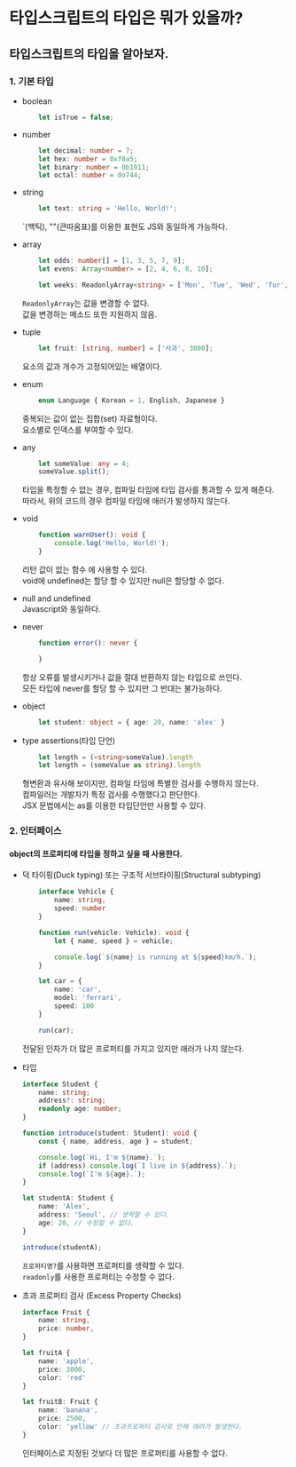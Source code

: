 타입스크립트의 타입은 뭐가 있을까?
===
타입스크립트의 타입을 알아보자.
---

### 1. 기본 타입
* boolean
    ```Typescript
        let isTrue = false;
    ```

* number
    ```Typescript
        let decimal: number = 7;
        let hex: number = 0xf0a5;
        let binary: number = 0b1011;
        let octal: number = 0o744;
    ```

* string
    ```Typescript
        let text: string = 'Hello, World!';
    ```
    `(백틱), ""(큰따옴표)를 이용한 표현도 JS와 동일하게 가능하다.

* array
    ```Typescript
        let odds: number[] = [1, 3, 5, 7, 9];
        let evens: Array<number> = [2, 4, 6, 8, 10];

        let weeks: ReadonlyArray<string> = ['Mon', 'Tue', 'Wed', 'Tur', "Fri', 'Sat', 'Sun'];
    ```
    `ReadonlyArray`는 값을 변경할 수 없다.<br /> 
    값을 변경하는 메소드 또한 지원하지 않음.<br /> 

* tuple
    ```Typescript
        let fruit: [string, number] = ['사과', 3000];
    ```
    요소의 값과 개수가 고정되어있는 배열이다.<br />

* enum
    ```Typescript
        enum Language { Korean = 1, English, Japanese }
    ```
    중복되는 값이 없는 집합(set) 자료형이다.<br />
    요소별로 인덱스를 부여할 수 있다.

* any
    ```Typescript
        let someValue: any = 4;
        someValue.split();
    ```
    타입을 특정할 수 없는 경우, 컴파일 타임에 타입 검사를 통과할 수 있게 해준다.<br />
    따라서, 위의 코드의 경우 컴파일 타임에 애러가 발생하지 않는다.<br />
* void
    ```Typescript
        function warnUser(): void {
            console.log('Hello, World!');        
        }
    ```
    리턴 값이 없는 함수 에 사용할 수 있다.<br />
    void에 undefined는 할당 할 수 있지만 null은 할당할 수 없다.<br />

* null and undefined<br />
    Javascript와 동일하다.

* never
    ```Typescript
        function error(): never {

        }
    ```
    항상 오류를 발생시키거나 값을 절대 반환하지 않는 타입으로 쓰인다.<br />
    모든 타입에 never를 할당 할 수 있지만 그 반대는 불가능하다.<br />

* object
    ```Typescript
        let student: object = { age: 20, name: 'alex' }
    ```

* type assertions(타입 단언)
    ```Typescript
        let length = (<string>someValue).length
        let length = (someValue as string).length
    ```
    형변환과 유사해 보이지만, 컴파일 타임에 특별한 검사를 수행하지 않는다.<br />
    컴파일러는 개발자가 특정 검사를 수행했다고 판단한다.<br /> 
    JSX 문법에서는 as를 이용한 타입단언만 사용할 수 있다.<br />

### 2. 인터페이스
#### object의 프로퍼티에 타입을 정하고 싶을 때 사용한다.

* 덕 타이핑(Duck typing) 또는 구조적 서브타이핑(Structural subtyping)
    ```Typescript
        interface Vehicle {
            name: string,
            speed: number
        }

        function run(vehicle: Vehicle): void {
            let { name, speed } = vehicle;

            console.log(`${name} is running at ${speed}km/h.`);
        }

        let car = {
            name: 'car',
            model: 'ferrari',
            speed: 100
        }

        run(car);
    ```
    전달된 인자가 더 많은 프로퍼티를 가지고 있지만 애러가 나지 않는다.<br />

* 타입 
    ```Typescript
    interface Student {
        name: string;
        address?: string;
        readonly age: number;
    }

    function introduce(student: Student): void {
        const { name, address, age } = student;

        console.log(`Hi, I'm ${name}.`);
        if (address) console.log(`I live in ${address}.`);
        console.log(`I'm ${age}.`);
    }

    let studentA: Student {
        name: 'Alex',
        address: 'Seoul', // 생략할 수 있다.
        age: 20, // 수정할 수 없다.
    }

    introduce(studentA);
    ```
    `프로퍼티명?`를 사용하면 프로퍼티를 생략할 수 있다.<br />
    `readonly`를 사용한 프로퍼티는 수정할 수 없다.<br />

* 초과 프로퍼티 검사 (Excess Property Checks)
    ```Typescript
    interface Fruit {
        name: string,
        price: number,
    }

    let fruitA {
        name: 'apple',
        price: 3000,
        color: 'red'
    }

    let fruitB: Fruit {
        name: 'banana',
        price: 2500,
        color: 'yellow' // 초과프로퍼티 검사로 인해 애러가 발생한다.
    }
    ```
    인터페이스로 지정된 것보다 더 많은 프로퍼티를 사용할 수 없다.<br />